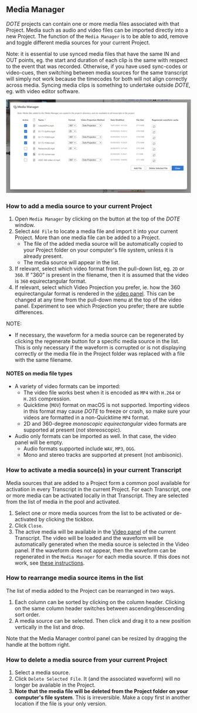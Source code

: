 ## Media Manager

_DOTE_ projects can contain one or more media files associated with that Project.
Media such as audio and video files can be imported directly into a new Project.
The function of the `Media Manager` is to be able to add, remove and toggle different media sources for your current Project.

Note: it is essential to use synced media files that have the same IN and OUT points, eg. the start and duration of each clip is the same with respect to the event that was recorded.
Otherwise, if you have used sync-codes or video-cues, then switching between media sources for the same transcript will simply not work because the timecodes for both will not align correctly across media.
Syncing media clips is something to undertake outside _DOTE_, eg. with video editor software.

[![Media Manager](images/media/media-manager.png)](images/media/media-manager.png)

### How to add a media source to your current Project <a id='add'></a>

1. Open `Media Manager` by clicking on the button at the top of the _DOTE_ window.
1. Select `Add File` to locate a media file and import it into your current Project.
More than one media file can be added to a Project.
    - The file of the added media source will be automatically copied to your Project folder on your computer's file system, unless it is already present.
    - The media source will appear in the list.
1. If relevant, select which video format from the pull-down list, eg. `2D` or `360`.
If "360" is present in the filename, then it is assumed that the video is `360` equirectangular format.
1. If relevant, select which Video Projection you prefer, ie. how the 360 equirectangular format is rendered in the [video panel](video.md).
This can be changed at any time from the pull-down menu at the top of the video panel.
Experiment to see which Projection you prefer; there are subtle differences.

NOTE:

- If necessary, the waveform for a media source can be regenerated by clicking the regenerate button for a specific media source in the list.
This is only necessary if the waveform is corrupted or is not displaying correctly or the media file in the Project folder was replaced with a file with the same filename.

#### NOTES on media file types

- A variety of video formats can be imported:
    - The video file works best when it is encoded as `MP4` with `H.264` or `H.265` compression.
    - Quicktime (`MOV`) format on macOS is not supported.
    Importing videos in this format may cause _DOTE_ to freeze or crash, so make sure your videos are formatted in a non-Quicktime `MP4` format.
    - 2D and 360-degree _monoscopic_ _equirectangular_ video formats are supported at present (_not_ stereoscopic).
- Audio only formats can be imported as well.
    In that case, the video panel will be empty.
    - Audio formats supported include `WAV`, `MP3`, `OGG`.
    - Mono and stereo tracks are supported at present (not ambisonic).

### How to activate a media source(s) in your current Transcript <a id='activate'></a>

Media sources that are added to a Project form a common pool available for activation in every Transcript in the current Project.
For each Transcript, one or more media can be activated locally in that Transcript.
They are selected from the list of media in the pool and activated.

1. Select one or more media sources from the list to be activated or de-activated by clicking the tickbox.
1. Click `Close`.
1. The active media will be available in the [Video panel](video.md) of the current Transcript.
The video will be loaded and the waveform will be automatically generated when the media source is selected in the Video panel.
If the waveform does not appear, then the waveform can be regenerated in the `Media Manager` for each media source.
If this does not work, see [these instructions](projects.md#waveform-troubles).

### How to rearrange media source items in the list <a id='rearrange'></a>

The list of media added to the Project can be rearranged in two ways.
1. Each column can be sorted by clicking on the column header.
Clicking on the same column header switches between ascending/descending sort order.
1. A media source can be selected.
Then click and drag it to a new position vertically in the list and drop.

Note that the Media Manager control panel can be resized by dragging the handle at the bottom right.

### How to delete a media source from your current Project <a id='delete'></a>

1. Select a media source.
1. Click `Delete Selected File`.
It (and the associated waveform) will no longer be available in the Project.
1. **Note that the media file will be deleted from the Project folder on your computer's file system**.
This is irreversible.
Make a copy first in another location if the file is your only version.
